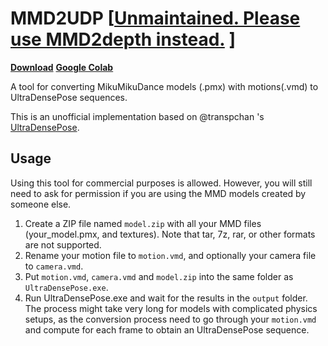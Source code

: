# MMD2UDP [[Unmaintained. Please use MMD2depth instead.](https://github.com/KurisuMakise004/MMD2depth) ]

**[Download](https://github.com/KurisuMakise004/MMD2UDP/raw/main/MMD2UDP_x64.7z)**
**[Google Colab](https://colab.research.google.com/github/KurisuMakise004/MMD2UDP/blob/main/COLAB.ipynb)**

A tool for converting MikuMikuDance models (.pmx) with motions(.vmd) to UltraDensePose sequences. 

This is an unofficial implementation based on @transpchan 's [UltraDensePose](https://github.com/transpchan/transpchan.github.io/blob/57efe17cdce35cf2c49c8d11ebd9bac108d1ac59/live3d/CoNR.pdf). 


## Usage

Using this tool for commercial purposes is allowed. However, you will still need to ask for permission if you are using the MMD models created by someone else.

1. Create a ZIP file named `model.zip` with all your MMD files (your_model.pmx, and textures). Note that tar, 7z, rar, or other formats are not supported.
2. Rename your motion file to `motion.vmd`, and optionally your camera file to `camera.vmd`.
3. Put `motion.vmd`, `camera.vmd` and `model.zip` into the same folder as `UltraDensePose.exe`.
4. Run UltraDensePose.exe and wait for the results in the `output` folder. The process might take very long for models with complicated physics setups, as the conversion process need to go through your `motion.vmd` and compute for each frame to obtain an UltraDensePose sequence.
